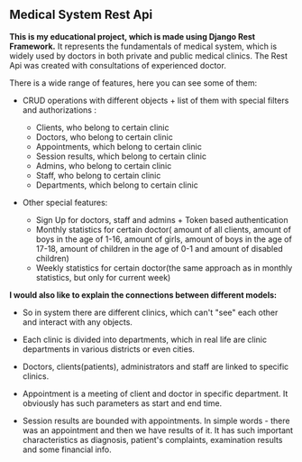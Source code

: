 ## **Medical System Rest Api**
**This is my educational project, which is made using Django Rest Framework.**
It represents the fundamentals of medical system, which is widely used by doctors in both private and public medical clinics. 
The Rest Api was created with consultations of experienced doctor.

There is a wide range of features, here you can see some of them:

 - CRUD operations with different objects + list of them with special filters and authorizations :
	 - Clients, who belong to certain clinic
	 -  Doctors, who belong to certain clinic
	 - Appointments, which belong to certain clinic
	  - Session results, which belong to certain clinic
	  - Admins, who belong to certain clinic
	  -  Staff, who belong to certain clinic
	 - Departments, which belong to certain clinic
    
 - Other special features:
	 - Sign Up for doctors, staff and admins + Token based authentication
	 - Monthly statistics for certain doctor( amount of all clients, amount of boys in the age of 1-16, amount of girls, amount of boys in the age of 17-18, amount of children in the age of 0-1 and amount of disabled children)
	 - Weekly statistics for certain doctor(the same approach as in monthly statistics, but only for current week)

**I would also like to explain the connections between different models:**

 - So in system there are different clinics, which can't "see" each
   other and interact with any objects. 
   
  - Each clinic is divided into departments, which in real life are
   clinic departments in various districts or even cities. 
   
  - Doctors, clients(patients), administrators and staff are linked to
   specific clinics. 
   
   - Appointment is a meeting of client and doctor in specific department.
   It obviously has such parameters as start and end time.
   
  - Session results are bounded with appointments. In simple words -
   there was an appointment and then we have results of it. It has such
   important characteristics as diagnosis, patient's complaints,
   examination results and some financial info.
